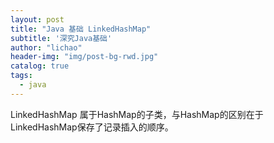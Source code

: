 ```yaml
---
layout: post
title: "Java 基础 LinkedHashMap"
subtitle: '深究Java基础'
author: "lichao"
header-img: "img/post-bg-rwd.jpg"
catalog: true
tags:
  - java 
---
```


LinkedHashMap 属于HashMap的子类，与HashMap的区别在于LinkedHashMap保存了记录插入的顺序。